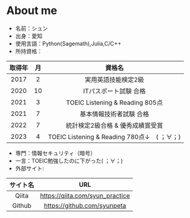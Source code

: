 # About me 
- 名前：シュン
- 出身：愛知
- 使用言語：Python(Sagemath),Julia,C/C++
- 所持資格：　　

|取得年|月|資格名|
|:---:|:---:|:---:|
|2017|2|実用英語技能検定2級|
|2020|10|ITパスポート試験 合格|
|2021|3|TOEIC Listening & Reading 805点|
|2021|7|基本情報技術者試験 合格|
|2022|7|統計検定2級合格 & 優秀成績賞受賞|
|2023|4|TOEIC Listening & Reading 780点↓　( ；∀；)|

- 専門：情報セキュリティ（暗号）
- 一言：TOEIC勉強したのに下がった( ；∀；)
- 外部サイト:

|サイト名|URL|
|:---:|:---:|
|Qiita|https://qiita.com/syun_practice|
|Github|https://github.com/syunpeta|







